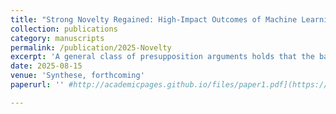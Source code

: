 ```yaml
---
title: "Strong Novelty Regained: High-Impact Outcomes of Machine Learning for Science"
collection: publications
category: manuscripts
permalink: /publication/2025-Novelty
excerpt: 'A general class of presupposition arguments holds that the background knowledge and theory required to design, develop, and interpret a machine learning (ML) system imply a strong upper limit to ML’s impact on science. I consider two proposals for how to assess the scientific impact of ML predictions, and I argue that while these accounts prioritize conceptual change, the presuppositions they take to be disqualifying for strong novelty are too restrictive. I characterize a general form of their arguments I call the Concept-free Design Argument: that strong novelty is curtailed by utilizing prior conceptualizations of target phenomena in model design. However, I argue that if ML design choices (such as ground-truth labels for supervised ML and inductive biases) are based on prior conceptualizations of phenomena, it need not impede conceptual change. Furthermore, while their accounts focus narrowly on conceptual change, a variety of learning outcomes also contribute to strong scientific change. Thus, I present a variety of types of strong novelty from philosophy of creativity, epistemology, and philosophy of science that paint a more varied picture of how ML advances science. One of these is a form of local theory-independent learning from data that signals an aim to substantially revise existing theory, but it is not easily undermined by prior assumptions about target phenomena. Furthermore, generating surprise, reducing utility blindness, and eliminating deep ignorance also indicate high impact to scientific knowledge or research direction. I illustrate these types of strong novelty with several cases of scientific discovery with algorithms. My taxonomy clarifies several desiderata for machine-based exploration and should inform choices in designing for scientific change.'
date: 2025-08-15
venue: 'Synthese, forthcoming'
paperurl: '' #http://academicpages.github.io/files/paper1.pdf](https://link.springer.com/article/10.1007/s11229-022-03505-4'

---
```

